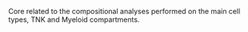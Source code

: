 Core related to the compositional analyses performed on the main cell types, TNK  and Myeloid compartments.
